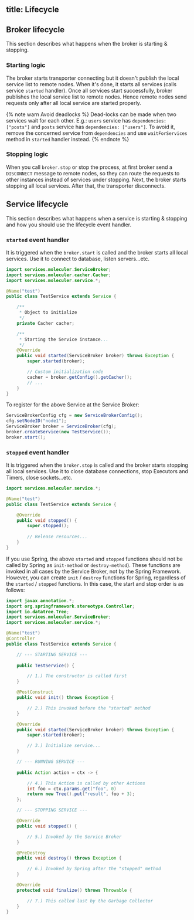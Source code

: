 title: Lifecycle
---

## Broker lifecycle

This section describes what happens when the broker is starting & stopping.

### Starting logic

The broker starts transporter connecting but it doesn't publish the local service list to remote nodes.
When it's done, it starts all services (calls service `started` handler). Once all services start successfully,
broker publishes the local service list to remote nodes.
Hence remote nodes send requests only after all local service are started properly.


{% note warn Avoid deadlocks %}
Dead-locks can be made when two services wait for each other. E.g.: `users` service has `dependencies: ["posts"]` and `posts` service has `dependencies: ["users"]`.
To avoid it, remove the concerned service from `dependencies` and use `waitForServices` method in `started` handler instead.
{% endnote %}

### Stopping logic

When you call `broker.stop` or stop the process, at first broker send a `DISCONNECT` message to remote nodes,
so they can route the requests to other instances instead of services under stopping.
Next, the broker starts stopping all local services. After that, the transporter disconnects.

## Service lifecycle

This section describes what happens when a service is starting & stopping and how you should use the lifecycle event handler.

### `started` event handler

It is triggered when the `broker.start` is called and the broker starts all local services.
Use it to connect to database, listen servers...etc.

```java
import services.moleculer.ServiceBroker;
import services.moleculer.cacher.Cacher;
import services.moleculer.service.*;

@Name("test")
public class TestService extends Service {

    /**
     * Object to initialize
     */
    private Cacher cacher;

    /**
     * Starting the Service instance...
     */
    @Override
    public void started(ServiceBroker broker) throws Exception {
        super.started(broker);

        // Custom initialization code
        cacher = broker.getConfig().getCacher();
        // ...
    }
}
```

To register for the above Service at the Service Broker:

```java
ServiceBrokerConfig cfg = new ServiceBrokerConfig();
cfg.setNodeID("node1");
ServiceBroker broker = ServiceBroker(cfg);
broker.createService(new TestService());
broker.start();
```

### `stopped` event handler

It is triggered when the `broker.stop` is called and the broker starts stopping all local services.
Use it to close database connections, stop Executors and Timers, close sockets...etc.

```java
import services.moleculer.service.*;

@Name("test")
public class TestService extends Service {

    @Override
    public void stopped() {
        super.stopped();
        
        // Release resources...
    }
}
```

If you use Spring, the above `started` and `stopped` functions should not be called by Spring as `init-method` or `destroy-method`).
These functions are invoked in all cases by the Service Broker, not by the Spring Framework.
However, you can create `init` / `destroy` functions for Spring, regardless of the `started` / `stopped` functions.
In this case, the start and stop order is as follows:

```java
import javax.annotation.*;
import org.springframework.stereotype.Controller;
import io.datatree.Tree;
import services.moleculer.ServiceBroker;
import services.moleculer.service.*;

@Name("test")
@Controller
public class TestService extends Service {

    // --- STARTING SERVICE ---
    
    public TestService() {

        // 1.) The constructor is called first
    }

    @PostConstruct
    public void init() throws Exception {

        // 2.) This invoked before the "started" method
    }

    @Override
    public void started(ServiceBroker broker) throws Exception {
        super.started(broker);

        // 3.) Initialize service...
    }

    // --- RUNNING SERVICE ---
    
    public Action action = ctx -> {

        // 4.) This Action is called by other Actions
        int foo = ctx.params.get("foo", 0)
        return new Tree().put("result", foo + 3);
    };

    // --- STOPPING SERVICE ---

    @Override
    public void stopped() {

        // 5.) Invoked by the Service Broker
    }

    @PreDestroy
    public void destroy() throws Exception {

        // 6.) Invoked by Spring after the "stopped" method
    }

    @Override
    protected void finalize() throws Throwable {

        // 7.) This called last by the Garbage Collector
    }
}
```